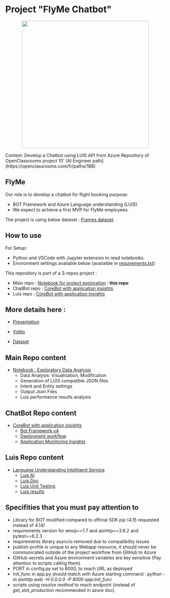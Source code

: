 # Project "FlyMe Chatbot"

<p align="center">
	<img src="https://github.com/blanchonnicolas/IA_Project10_Openclassrooms_Chatbot/files/FlyMe_image.png" style="width:400px;">
</p>
Context: Develop a Chatbot using LUIS API from Azure
Repository of OpenClassrooms project 10' [AI Engineer path](https://openclassrooms.com/fr/paths/188)

## FlyMe

Our role is to develop a chatbot for flight booking purpose:
 - BOT Framework and Azure Language understanding (LUIS)
 - We expect to achieve a first MVP for FlyMe employees.

The project is using below dataset : [Frames dataset](https://www.microsoft.com/en-us/research/project/frames-dataset/download/).

## How to use

For Setup:
- Python and VSCode with Jupyter extension to read notebooks.
- Environment settings available below (availaible in [requirements.txt](https://github.com/blanchonnicolas/IA_Project10_Openclassrooms_Chatbot/blob/main/requirements.txt))

This repository is part of a 3-repos project :
- Main repo : [Notebook for project exploration](https://github.com/blanchonnicolas/IA_Project10_Openclassrooms_Chatbot) : **this repo**
- ChatBot repo : [CoreBot with application insights](https://github.com/blanchonnicolas/IA_Project10_Openclassrooms_Chatbot/tree/main/FlyMe_BOT_MVP)
- Luis repo : [CoreBot with application insights](https://github.com/blanchonnicolas/IA_Project10_Openclassrooms_Chatbot/tree/main/FlyMe_BOT_MVP)


## More details here :

-   [Presentation](https://github.com/blanchonnicolas/IA_Project10_Openclassrooms_Chatbot)

-   [Vidéo]()

-   [Dataset](https://github.com/blanchonnicolas/IA_Project10_Openclassrooms_Chatbot/tree/main/dataset)

## Main Repo content

-   [Notebook : Exploratory Data Analysis](https://github.com/blanchonnicolas/IA_Project10_Openclassrooms_Chatbot/blob/main/EDA.ipynb)
    - Data Analysis: Visualisation, Modification 
	- Generation of LUIS compatible JSON files
    - Intent and Entity settings
    - Output Json Files
    - Luis performance results analysis

## ChatBot Repo content

-   [CoreBot with application insights](https://github.com/blanchonnicolas/IA_Project10_Openclassrooms_Chatbot/tree/main/FlyMe_BOT_MVP)
    - [Bot Framework v4 ](https://dev.botframework.com/)
    - [Deployment workflow](https://github.com/blanchonnicolas/IA_Project10_Openclassrooms_Chatbot/blob/main/.github/workflows/main_flyme-bot-webapp.yml)
    - [Application Monitoring Insights](https://learn.microsoft.com/fr-fr/azure/azure-monitor/app/azure-web-apps-net-core?tabs=Windows%2Clinux)

## Luis Repo content

-   [Language Understanding Intelligent Service](https://github.com/blanchonnicolas/IA_Project10_Openclassrooms_Chatbot/tree/main/luis)
    - [Luis AI ](https://www.luis.ai/)
	- [Luis Doc](https://learn.microsoft.com/en-us/azure/cognitive-services/luis/what-is-luis)
    - [Luis Unit Testing](https://github.com/blanchonnicolas/IA_Project10_Openclassrooms_Chatbot/tree/main/unit_test)
    - [Luis results](https://github.com/blanchonnicolas/IA_Project10_Openclassrooms_Chatbot/tree/main/luis/results)


## Specifities that you must pay attention to
- Library for BOT modified compared to official SDK pip (4.15 requested instead of 4.14)
- requirements version for emoji==1.7 and aiohttp==3.6.2 and pytest==6.2.3
- requirements library asyncio removed due to compatibility issues
- publish-profile is unique to any Webapp resource, it should never be communicated outside of the project workflow from GitHub to Azure
- GitHub secrets and Azure environment variables are key sensitive (Pay attention to scripts calling them)
- PORT in config.py set to 8000, to reach URL as deployed
- init_func in app.py should match with Azure starting command : *python -m aiohttp.web -H 0.0.0.0 -P 8000 app:init_func*
- scripts using *resolve method* to reach endpoint (instead of *get_slot_production* recommended in azure doc)


